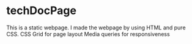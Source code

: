 # techDocPage

This is a static webpage.
I made the webpage by using HTML and pure CSS.
CSS Grid for page layout
Media queries for responsiveness
